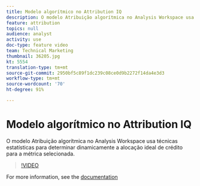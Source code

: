 ```yaml
---
title: Modelo algorítmico no Attribution IQ
description: O modelo Atribuição algorítmica no Analysis Workspace usa técnicas estatísticas para determinar dinamicamente a alocação ideal de crédito para a métrica selecionada.
feature: attribution
topics: null
audience: analyst
activity: use
doc-type: feature video
team: Technical Marketing
thumbnail: 36205.jpg
kt: 5554
translation-type: tm+mt
source-git-commit: 2950bf5c89f1dc239c08ce0d9b2272f14da4e3d3
workflow-type: tm+mt
source-wordcount: '70'
ht-degree: 91%

---
```



# Modelo algorítmico no Attribution IQ

O modelo Atribuição algorítmica no Analysis Workspace usa técnicas estatísticas para determinar dinamicamente a alocação ideal de crédito para a métrica selecionada.

>[!VIDEO](https://video.tv.adobe.com/v/36205/?quality=12&learn=on)

For more information, see the [documentation](https://docs.adobe.com/content/help/pt-BR/analytics/analyze/analysis-workspace/attribution/algorithmic.html)
